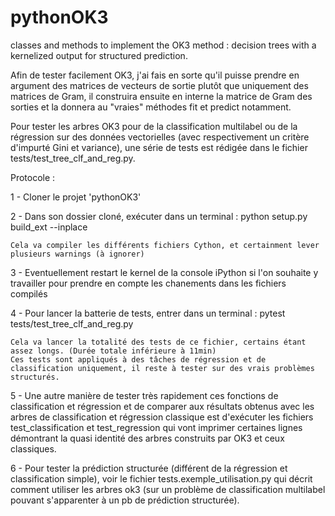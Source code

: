 # pythonOK3
classes and methods to implement the OK3 method : decision trees with a kernelized output for structured prediction.


Afin de tester facilement OK3, j'ai fais en sorte qu'il puisse prendre en argument des matrices de vecteurs de sortie plutôt que uniquement des matrices de Gram, il construira ensuite en interne la matrice de Gram des sorties et la donnera au "vraies" méthodes fit et predict notamment.


Pour tester les arbres OK3 pour de la classification multilabel ou de la régression sur des données vectorielles (avec respectivement un critère d'impurté Gini et variance), une série de tests est rédigée dans le fichier tests/test_tree_clf_and_reg.py.



Protocole :


1 - Cloner le projet 'pythonOK3'


2 - Dans son dossier cloné, exécuter dans un terminal : python setup.py build_ext --inplace

	Cela va compiler les différents fichiers Cython, et certainment lever plusieurs warnings (à ignorer)


3 - Eventuellement restart le kernel de la console iPython si l'on souhaite y travailler pour prendre en compte les chanements dans les fichiers compilés


4 - Pour lancer la batterie de tests, entrer dans un terminal : pytest tests/test_tree_clf_and_reg.py

	Cela va lancer la totalité des tests de ce fichier, certains étant assez longs. (Durée totale inférieure à 11min)
	Ces tests sont appliqués à des tâches de régression et de classification uniquement, il reste à tester sur des vrais problèmes structurés.


5 - Une autre manière de tester très rapidement ces fonctions de classification et régression et de comparer aux résultats obtenus avec les arbres de classification et régression classique est d'exécuter les fichiers test_classification et test_regression qui vont imprimer certaines lignes démontrant la quasi identité des arbres construits par OK3 et ceux classiques.


6 - Pour tester la prédiction structurée (différent de la régression et classification simple), voir le fichier tests.exemple_utilisation.py qui décrit comment utiliser les arbres ok3 (sur un problème de classification multilabel pouvant s'apparenter à un pb de prédiction structurée).

